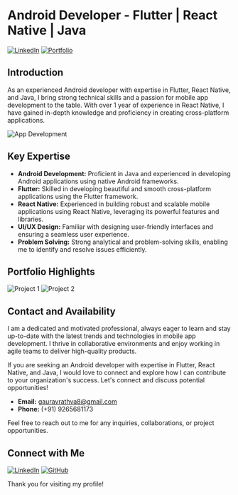 # Android Developer - Flutter | React Native | Java

[![LinkedIn](https://img.shields.io/badge/LinkedIn-Connect-blue.svg)](https://www.linkedin.com/in/your-linkedin-profile) [![Portfolio](https://img.shields.io/badge/Portfolio-View%20Portfolio-orange.svg)](https://your-portfolio-website)

## Introduction
As an experienced Android developer with expertise in Flutter, React Native, and Java, I bring strong technical skills and a passion for mobile app development to the table. With over 1 year of experience in React Native, I have gained in-depth knowledge and proficiency in creating cross-platform applications.

![App Development](images/app-development.jpg)

## Key Expertise
- **Android Development:** Proficient in Java and experienced in developing Android applications using native Android frameworks.
- **Flutter:** Skilled in developing beautiful and smooth cross-platform applications using the Flutter framework.
- **React Native:** Experienced in building robust and scalable mobile applications using React Native, leveraging its powerful features and libraries.
- **UI/UX Design:** Familiar with designing user-friendly interfaces and ensuring a seamless user experience.
- **Problem Solving:** Strong analytical and problem-solving skills, enabling me to identify and resolve issues efficiently.

## Portfolio Highlights
![Project 1](images/project1-screenshot.jpg)
![Project 2](images/project2-screenshot.jpg)

## Contact and Availability
I am a dedicated and motivated professional, always eager to learn and stay up-to-date with the latest trends and technologies in mobile app development. I thrive in collaborative environments and enjoy working in agile teams to deliver high-quality products.

If you are seeking an Android developer with expertise in Flutter, React Native, and Java, I would love to connect and explore how I can contribute to your organization's success. Let's connect and discuss potential opportunities!

- **Email:** gauravrathva8@gmail.com
- **Phone:** (+91) 9265681173

Feel free to reach out to me for any inquiries, collaborations, or project opportunities.

## Connect with Me
[![LinkedIn](images/linkedin-icon.png)](https://www.linkedin.com/in/your-linkedin-profile) [![GitHub](images/github-icon.png)](https://github.com/your-github-profile)

Thank you for visiting my profile!
